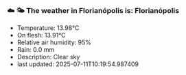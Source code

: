 ### ☁️ 🌤️  The weather in Florianópolis is: Florianópolis

- Temperature: 13.98°C
- On flesh: 13.91°C
- Relative air humidity: 95%
- Rain: 0.0 mm
- Description: Clear sky
- last updated: 2025-07-11T10:19:54.987409
